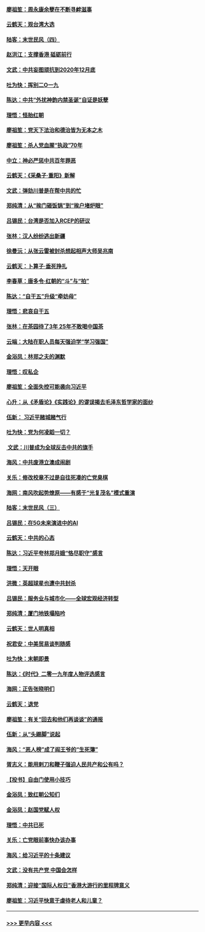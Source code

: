 #### [廖祖笙：周永康余孽在不断寻衅滋事](../pages/nsc993/n11751013.md?t=12290533) 
#### [云鹤天：观台湾大选](../pages/nsc993/n11751007.md?t=12290533) 
#### [陆客：末世民风（四）](../pages/nsc993/n11749203.md?t=12290533) 
#### [赵洪江：支撑香港 砥砺前行](../pages/nsc993/n11748482.md?t=12290533) 
#### [文武：中共妄图顽抗到2020年12月底](../pages/nsc993/n11748446.md?t=12290533) 
#### [吐为快：挥别二O一九](../pages/nsc993/n11748411.md?t=12290533) 
#### [陈达：中共“外扰神韵内禁圣诞”自证是妖孽](../pages/nsc993/n11748226.md?t=12290533) 
#### [理悟：怪胎红朝](../pages/nsc993/n11748206.md?t=12290533) 
#### [廖祖笙：党天下法治和德治皆为无本之木](../pages/nsc993/n11748135.md?t=12290533) 
#### [廖祖笙：杀人党血腥“执政”70年](../pages/nsc993/n11745144.md?t=12290533) 
#### [中立：神必严惩中共百年罪恶](../pages/nsc993/n11744970.md?t=12290533) 
#### [云鹤天：《采桑子‧重阳》新解](../pages/nsc993/n11744948.md?t=12290533) 
#### [文武：弹劾川普是在帮中共的忙](../pages/nsc993/n11744758.md?t=12290533) 
#### [郑纯清：从“挨门砸饭锅”到“挨户堵炉眼”](../pages/nsc993/n11744745.md?t=12290533) 
#### [吕锡民：台湾是否加入RCEP的研议](../pages/nsc993/n11744701.md?t=12290533) 
#### [张林：汉人纷纷逃出新疆](../pages/nsc993/n11743530.md?t=12290533) 
#### [徐曼沅：从张云雷被封杀想起相声大师吴兆南](../pages/nsc993/n11741816.md?t=12290533) 
#### [云鹤天：卜算子‧垂死挣扎](../pages/nsc993/n11739956.md?t=12290533) 
#### [李春草：唐多令‧红朝的“斗”与“拍”](../pages/nsc993/n11739830.md?t=12290533) 
#### [陈达：“自干五”升级“牵妨母”](../pages/nsc993/n11739724.md?t=12290533) 
#### [理悟：悲哀自干五](../pages/nsc993/n11739547.md?t=12290533) 
#### [张林：在茶园待了3年 25年不敢喝中国茶](../pages/nsc993/n11739240.md?t=12290533) 
#### [云端：大陆在职人员每天强迫学“学习强国”](../pages/nsc993/n11738735.md?t=12290533) 
#### [金浴凤：林郑之夫的渊默](../pages/nsc993/n11737735.md?t=12290533) 
#### [理悟：叹私企](../pages/nsc993/n11737715.md?t=12290533) 
#### [廖祖笙：全面失控可能袭向习近平](../pages/nsc993/n11737704.md?t=12290533) 
#### [心升：从《矛盾论》《实践论》的谬误揭去毛泽东哲学家的面纱](../pages/nsc993/n11736962.md?t=12290533) 
#### [伍新： 习近平赌城赌气行](../pages/nsc993/n11736929.md?t=12290533) 
#### [吐为快：党为何凌蹈一切？](../pages/nsc993/n11736915.md?t=12290533) 
#### [ 文武：川普成为全球反击中共的旗手](../pages/nsc993/n11736882.md?t=12290533) 
#### [海风：中共废港立澳成闹剧](../pages/nsc993/n11735857.md?t=12290533) 
#### [关乐：修改校章不过是自往死凑的亡党臭棋](../pages/nsc993/n11735097.md?t=12290533) 
#### [海网：南风吹起势燎原——有感于“光复茂名”模式重演](../pages/nsc993/n11732308.md?t=12290533) 
#### [陆客：末世民风（三）](../pages/nsc993/n11732211.md?t=12290533) 
#### [吕锡民：在5G未来演进中的AI](../pages/nsc993/n11730010.md?t=12290533) 
#### [云鹤天：中共的心态](../pages/nsc993/n11729906.md?t=12290533) 
#### [陈达：习近平夸林郑月娥“恪尽职守”感言](../pages/nsc993/n11729881.md?t=12290533) 
#### [理悟：天开眼](../pages/nsc993/n11729699.md?t=12290533) 
#### [洪微：英超球星也遭中共封杀](../pages/nsc993/n11727243.md?t=12290533) 
#### [吕锡民：服务业与城市化——全球宏观经济转型](../pages/nsc993/n11725845.md?t=12290533) 
#### [郑纯清：厦门地铁塌陷吟](../pages/nsc993/n11725813.md?t=12290533) 
#### [云鹤天：世人明真相](../pages/nsc993/n11725621.md?t=12290533) 
#### [祝君安：中美贸易谈判随感](../pages/nsc993/n11725609.md?t=12290533) 
#### [吐为快：末朝即景](../pages/nsc993/n11723365.md?t=12290533) 
#### [陈达：《时代》二零一九年度人物评选感言](../pages/nsc993/n11723337.md?t=12290533) 
#### [海网：正告张晓明们](../pages/nsc993/n11723228.md?t=12290533) 
#### [云鹤天：退党](../pages/nsc993/n11723056.md?t=12290533) 
#### [廖祖笙：有关“回去和他们再谈谈”的通报](../pages/nsc993/n11722442.md?t=12290533) 
#### [伍新：从“头踢脚”说起](../pages/nsc993/n11722429.md?t=12290533) 
#### [海风：“恶人榜”成了阎王爷的“生死簿”](../pages/nsc993/n11722272.md?t=12290533) 
#### [胥志义：能用剌刀和鞭子强迫人民共产和公有吗？](../pages/nsc993/n11720569.md?t=12290533) 
#### [【投书】自由门使用小技巧](../pages/nsc993/n11720180.md?t=12290533) 
#### [金浴凤：致红朝公知们](../pages/nsc993/n11720563.md?t=12290533) 
#### [金浴凤：赵国党赋人权](../pages/nsc993/n11720533.md?t=12290533) 
#### [理悟：中共已死](../pages/nsc993/n11720233.md?t=12290533) 
#### [关乐：亡党眼前事快办该办事](../pages/nsc993/n11719160.md?t=12290533) 
#### [海风：给习近平的十条建议](../pages/nsc993/n11717616.md?t=12290533) 
#### [文武：没有共产党 中国会怎样](../pages/nsc993/n11717584.md?t=12290533) 
#### [郑纯清：迎接“国际人权日”香港大游行的里程牌意义](../pages/nsc993/n11717417.md?t=12290533) 
#### [廖祖笙：习近平快意于虐待老人和儿童？](../pages/nsc993/n11715313.md?t=12290533) 

----
#### [ >>> 更早内容 <<< ](../indexes/nsc993-earlier.md)
